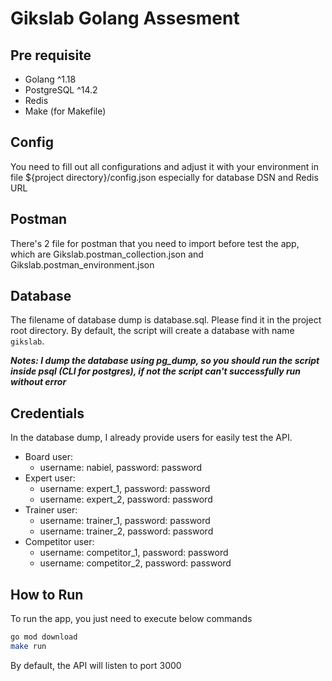 # Gikslab Golang Assesment

## Pre requisite
- Golang ^1.18
- PostgreSQL ^14.2
- Redis
- Make (for Makefile)

## Config
You need to fill out all configurations and adjust it with your environment in file ${project directory}/config.json
especially for database DSN and Redis URL

## Postman
There's 2 file for postman that you need to import before test the app, which are Gikslab.postman_collection.json and Gikslab.postman_environment.json

## Database
The filename of database dump is database.sql. Please find it in the project root directory.
By default, the script will create a database with name `gikslab`.

***Notes: I dump the database using pg_dump, so you should run the script inside psql (CLI for postgres), if not the script can't successfully run without error***

## Credentials
In the database dump, I already provide users for easily test the API.
- Board user:
  - username: nabiel, password: password
- Expert user:
  - username: expert_1, password: password
  - username: expert_2, password: password 
- Trainer user:
  - username: trainer_1, password: password
  - username: trainer_2, password: password 
- Competitor user:
  - username: competitor_1, password: password
  - username: competitor_2, password: password 

## How to Run
To run the app, you just need to execute below commands
```bash
go mod download
make run
```
By default, the API will listen to port 3000